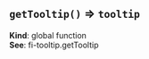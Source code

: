 <a name="getTooltip"></a>

## `getTooltip()` ⇒ <code>tooltip</code>
**Kind**: global function  
**See**: fi-tooltip.getTooltip  
